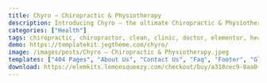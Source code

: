 ```yaml
---
title: Chyro – Chiropractic & Physiotherapy
description: Introducing Chyro – the ultimate Chiropractic & Physiotherapy Elementor Template Kit. Immerse in effortless design with our comprehensive package. Carefully crafted, this kit offers customizable templates to seamlessly showcase your health services online. Highlight treatments, share wellness advice, and captivate your audience interactively. Chyro unlocks boundless design potential, harnessing Elementor's user-friendly interface. Elevate your clinic's website with Chyro, where modern design converges with intuitive functionality. Begin your journey of creativity and professionalism - secure your Chyro Template Kit today.
categories: ["Health"]
tags: chiropractic, chiropractor, clean, clinic, doctor, elementor, health, healthcare, medical, medical center, modern, orthopedy, physiotherapy, therapy
demo: https://templatekit.jegtheme.com/chyro/
image: /images/posts/Chyro – Chiropractic & Physiotherapy.jpeg
templates: ["404 Pages", "About Us", "Contact Us", "Faq", "Footer", "Global", "Header", "Home", "Metform Contact Us Form", "News", "Service Detail", "Services", "Single News", "Therapist"]
download: https://elemkits.lemonsqueezy.com/checkout/buy/a318cec9-8aa0-4145-aba1-bb8da11dfc0a
---
```

